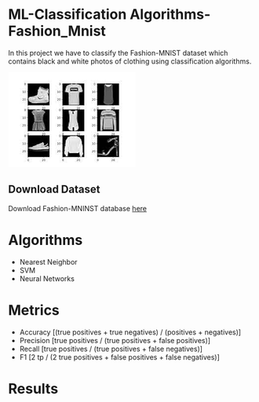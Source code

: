 # ML-Classification Algorithms-Fashion_Mnist
In this project we have to classify the Fashion-MNIST dataset which contains black and white photos of clothing using classification algorithms.

![alt text](https://github.com/Georgemouts/ML-Classification-Algorithms-Fashion_Mnist/blob/main/img/data1.png "Logo")

## Download Dataset
Download Fashion-MNINST database [here](https://www.tensorflow.org/tutorials/keras/classification)

# Algorithms
- Nearest Neighbor
- SVM
- Neural Networks

# Metrics 
- Accuracy [(true positives + true negatives) / (positives + negatives)]
- Precision [true positives / (true positives + false positives)]
- Recall [true positives / (true positives + false negatives)]
- F1 [2 tp / (2 true positives + false positives + false negatives)]

# Results
